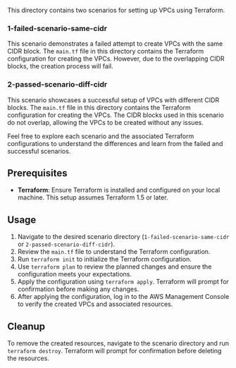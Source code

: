 This directory contains two scenarios for setting up VPCs using Terraform.

### 1-failed-scenario-same-cidr

This scenario demonstrates a failed attempt to create VPCs with the same CIDR block. The `main.tf` file in this directory contains the Terraform configuration for creating the VPCs. However, due to the overlapping CIDR blocks, the creation process will fail.

### 2-passed-scenario-diff-cidr

This scenario showcases a successful setup of VPCs with different CIDR blocks. The `main.tf` file in this directory contains the Terraform configuration for creating the VPCs. The CIDR blocks used in this scenario do not overlap, allowing the VPCs to be created without any issues.

Feel free to explore each scenario and the associated Terraform configurations to understand the differences and learn from the failed and successful scenarios.

## Prerequisites

- **Terraform**: Ensure Terraform is installed and configured on your local machine. This setup assumes Terraform 1.5 or later.

## Usage

1. Navigate to the desired scenario directory (`1-failed-scenario-same-cidr` or `2-passed-scenario-diff-cidr`).
2. Review the `main.tf` file to understand the Terraform configuration.
3. Run `terraform init` to initialize the Terraform configuration.
4. Use `terraform plan` to review the planned changes and ensure the configuration meets your expectations.
5. Apply the configuration using `terraform apply`. Terraform will prompt for confirmation before making any changes.
6. After applying the configuration, log in to the AWS Management Console to verify the created VPCs and associated resources.

## Cleanup

To remove the created resources, navigate to the scenario directory and run `terraform destroy`. Terraform will prompt for confirmation before deleting the resources.

